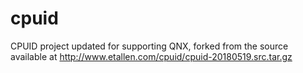 # cpuid
CPUID project updated for supporting QNX, forked from the source available at http://www.etallen.com/cpuid/cpuid-20180519.src.tar.gz
